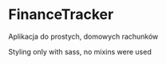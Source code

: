 # FinanceTracker

Aplikacja do prostych, domowych rachunków

Styling only with sass, no mixins were used
